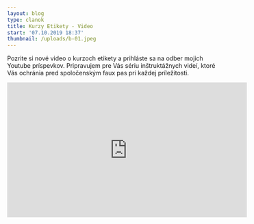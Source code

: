 ```yaml
---
layout: blog
type: clanok
title: Kurzy Etikety - Video
start: '07.10.2019 18:37'
thumbnail: /uploads/b-01.jpeg
---
```

Pozrite si nové video o kurzoch etikety a prihláste sa na odber mojich Youtube príspevkov. Pripravujem pre Vás sériu inštruktážnych videí, ktoré Vás ochránia pred spoločenským faux pas pri každej príležitosti.

<iframe width="560" height="315" src="https://www.youtube.com/embed/5ioq0XSQg1w" frameborder="0" allow="accelerometer; autoplay; encrypted-media; gyroscope; picture-in-picture" allowfullscreen></iframe>

